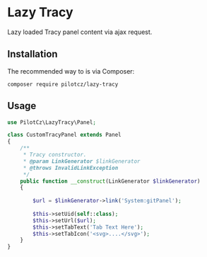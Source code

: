 Lazy Tracy
==========

Lazy loaded Tracy panel content via ajax request.


Installation
------------

The recommended way to is via Composer:

```
composer require pilotcz/lazy-tracy
```

Usage
-----
```php
use PilotCz\LazyTracy\Panel;

class CustomTracyPanel extends Panel
{
    /**
     * Tracy constructor.
     * @param LinkGenerator $linkGenerator
     * @throws InvalidLinkException
     */
    public function __construct(LinkGenerator $linkGenerator)
    {
    
        $url = $linkGenerator->link('System:gitPanel');
        
        $this->setUid(self::class);
        $this->setUrl($url);
        $this->setTabText('Tab Text Here');
        $this->setTabIcon('<svg>....</svg>');
    }
}
```
